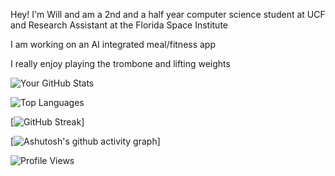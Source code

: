 Hey! I'm Will and am a 2nd and a half year computer science student at UCF and Research Assistant at the Florida Space Institute

I am working on an AI integrated meal/fitness app 

I really enjoy playing the trombone and lifting weights





![Your GitHub Stats](https://github-readme-stats.vercel.app/api?username=Willd231&show_icons=true&theme=radical)



![Top Languages](https://github-readme-stats.vercel.app/api/top-langs/?username=Willd231&layout=compact&theme=radical)


[![GitHub Streak](https://streak-stats.demolab.com/?user=Willd231)]


[![Ashutosh's github activity graph](https://github-readme-activity-graph.vercel.app/graph?username=Willd231)]



![Profile Views](https://komarev.com/ghpvc/?username=Willd231&color=blue)

